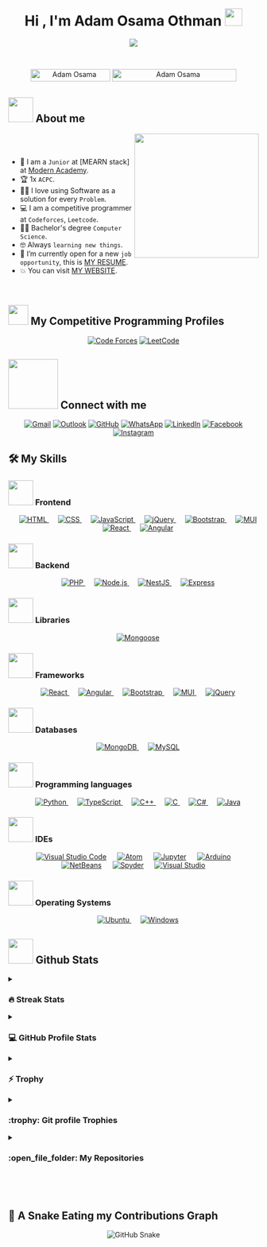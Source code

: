 
<h1 align="center">Hi , I'm Adam Osama Othman <img src="https://media.giphy.com/media/hvRJCLFzcasrR4ia7z/giphy.gif" width="35"></h1>

<p align="center">
  <a href="https://github.com/DenverCoder1/readme-typing-svg"><img src="https://readme-typing-svg.herokuapp.com?font=Time+New+Roman&color=%23C8BE25&size=25&center=true&vCenter=true&width=600&height=100&lines=MERN+Stack+Developer;Computer+Science+Student;Graduated+from+Modern+Academy;Competitive+Programmer;1x+ACPC;Received+Sponsorship+from+Orange+Digital+Center+for+Graduation+Project;Graduated+from+ITI+4-Months+MERN+Stack;Received+Excellent+in+Graduation+Project;Graduation+Project:+Predict+Air+Quality+and+Detect+Illness+in+Specific+Area;Always+Learning+New+Things"></a>
</p>

<br>

<p align="center"> 
	<img src="https://komarev.com/ghpvc/?username=adamosama9080&label=Profile%20views&color=0047AB&style=plastic?" alt="Adam Osama" height=25px, width=160px/> 
	<!---
		<a href = "https://commits.top/egypt.html" target="_blank">
			<img src="https://aktive.tk/egypt/7oSkaaa?color=red" alt="Most Active Users" target="_blank" height=25px, width=250px/> 
		</a>
	-->
	<a href = "https://commits.top/egypt.html" target="_blank">
		<img src="https://enfsgag3ayy6w9q.m.pipedream.net/&style=plastic" alt="Adam Osama" target="_blank" height=25px, width=250px/> 
	</a>

</p>

## <picture><img src = "https://github.com/7oSkaaa/7oSkaaa/blob/main/Images/about_me.gif?raw=true" width = 50px></picture> About me

<picture> <img align="right" src="https://github.com/7oSkaaa/7oSkaaa/blob/main/Images/Right_Side.gif?raw=true" width = 250px></picture>

<br><br>

- :school: I am a `Junior` at [MEARN stack] at [Modern Academy](https://mng.modern-academy.edu.eg/).
- :trophy: 1x `ACPC`.
- :technologist: I love using Software as a solution for every `Problem`.
- :computer: I am a competitive programmer at `Codeforces`, `Leetcode`.
- :student: Bachelor's degree `Computer Science`.
- :nerd_face: Always `learning new things`.
- :thinking: I’m currently open for a new `job opportunity`, this is [MY RESUME](https://csmodernacademyedu-my.sharepoint.com/:b:/g/personal/adam120000067_cs_modern-academy_edu_eg/EYx4arF5mNJDlyEDSn73tPYBHy9SKGe1gK3b2oPhAsVObw?e=wKWIRm).
- :boom: You can visit [MY WEBSITE](https://github.com/AdamOsama9080).
<br>



## <picture> <img src="https://github.com/7oSkaaa/7oSkaaa/blob/main/Images/competitive_programming_profile.png?raw=true" width=40> </picture> My Competitive Programming Profiles

<p align="center">
  <a href="https://codeforces.com/profile/adamosama9080"><img src="https://img.icons8.com/external-tal-revivo-shadow-tal-revivo/50/000000/external-codeforces-programming-competitions-and-contests-programming-community-logo-shadow-tal-revivo.png" alt="Code Forces"/></a>
	<a href="https://leetcode.com/7oSkaa/"><img src="https://img.icons8.com/external-tal-revivo-shadow-tal-revivo/50/000000/external-level-up-your-coding-skills-and-quickly-land-a-job-logo-shadow-tal-revivo.png" alt="LeetCode"/></a>
</p>

## <picture> <img src="https://github.com/7oSkaaa/7oSkaaa/blob/main/Images/Connect-with-me.gif?raw=true" width="100px"> </picture> Connect with me
<p align="center">
<a href="mailto:adamosama9080@gmail.com"><img src="https://img.shields.io/badge/gmail-%23EA4335.svg?style=plastic&logo=gmail&logoColor=white" alt="Gmail"/></a>
<a href="mailto:adamosama9080@outlook.com"><img src="https://img.shields.io/badge/outlook-%230078D4.svg?style=plastic&logo=microsoft-outlook&logoColor=white" alt="Outlook"/></a>
<a href="https://github.com/AdamOsama9080"><img src="https://img.shields.io/badge/github-%23181717.svg?style=plastic&logo=github&logoColor=white" alt="GitHub"/></a>
<a href="https://wa.me/0201112675750"><img src="https://img.shields.io/badge/whatsapp-%2325D366.svg?style=plastic&logo=whatsapp&logoColor=white" alt="WhatsApp"/></a>
<a href="https://www.linkedin.com/in/adamosama/"><img src="https://img.shields.io/badge/linkedin-%230A66C2.svg?style=plastic&logo=linkedin&logoColor=white" alt="LinkedIn"/></a>
<a href="https://www.facebook.com/adam.hamad.3348/"><img src="https://img.shields.io/badge/facebook-%231877F2.svg?style=plastic&logo=facebook&logoColor=white" alt="Facebook"/></a>
<a href="https://www.instagram.com/dooomaaa3/"><img src="https://img.shields.io/badge/instagram-%23E4405F.svg?style=plastic&logo=instagram&logoColor=white" alt="Instagram"/></a>

</p>

## 🛠️ My Skills

### <picture> <img src = "https://cdn.dribbble.com/users/320114/screenshots/2573716/media/e4f29b931ace5d8c9b6e65c34c3df38d.gif?raw=true" width = 50px>  </picture> Frontend

  <!-- <h3 align="center">Frontend</h3> -->
<p align="center">
  &emsp;
  <a href="https://developer.mozilla.org/en-US/docs/Web/HTML" target="_blank">
    <img alt="HTML" src="https://img.shields.io/badge/HTML%20-%23E34F26.svg?style=plastic&logo=html5&logoColor=white">
  </a>
  &emsp;
  <a href="https://developer.mozilla.org/en-US/docs/Web/CSS" target="_blank">
    <img alt="CSS" src="https://img.shields.io/badge/CSS%20-%231572B6.svg?style=plastic&logo=css3&logoColor=white">
  </a>
  &emsp;
  <a href="https://developer.mozilla.org/en-US/docs/Web/JavaScript" target="_blank">
    <img alt="JavaScript" src="https://img.shields.io/badge/JavaScript%20-%23F7DF1E.svg?style=plastic&logo=javascript&logoColor=black">
  </a>
  &emsp;
  <a href="https://jquery.com/" target="_blank">
    <img alt="jQuery" src="https://img.shields.io/badge/jQuery%20-%230769AD.svg?style=plastic&logo=jquery&logoColor=white">
  </a>
  &emsp;
  <a href="https://getbootstrap.com/" target="_blank">
    <img alt="Bootstrap" src="https://img.shields.io/badge/Bootstrap%20-%23563D7C.svg?style=plastic&logo=bootstrap&logoColor=white">
  </a>
  &emsp;
  <a href="https://mui.com/" target="_blank">
    <img alt="MUI" src="https://img.shields.io/badge/MUI-%230081CB.svg?style=plastic&logo=mui&logoColor=white">
  </a>
  &emsp;
  <a href="https://reactjs.org/" target="_blank">
    <img alt="React" src="https://img.shields.io/badge/React%20-%2320232a.svg?style=plastic&logo=react&logoColor=%2361DAFB">
  </a>
  &emsp;
  <a href="https://angular.io/" target="_blank">
    <img alt="Angular" src="https://img.shields.io/badge/Angular%20-%23DD0031.svg?style=plastic&logo=angular&logoColor=white">
  </a>
</p>


### <picture> <img src = "https://sagaratechnology.com/blog/wp-content/uploads/2021/07/The-Fundamentals-of-Front-End-and-Back-End-Development.gif?raw=true" width = 50px>  </picture> Backend
<!-- <h3 align="center">Backend</h3> -->
<p align="center">
  &emsp;
  <a href="https://www.php.net/" target="_blank">
    <img alt="PHP" src="https://img.shields.io/badge/PHP-%23777BB4.svg?style=plastic&logo=php&logoColor=white">
  </a>
  &emsp;
  <a href="https://nodejs.org/" target="_blank">
    <img alt="Node.js" src="https://img.shields.io/badge/Node.js%20-%23339933.svg?style=plastic&logo=node.js&logoColor=white">
  </a>
  &emsp;
  <a href="https://nestjs.com/" target="_blank">
    <img alt="NestJS" src="https://img.shields.io/badge/NestJS%20-%23E0234E.svg?style=plastic&logo=nestjs&logoColor=white">
  </a>
  &emsp;
  <a href="https://expressjs.com/" target="_blank">
    <img alt="Express" src="https://img.shields.io/badge/Express.js%20-%23404d59.svg?style=plastic&logo=express&logoColor=%2361DAFB">
  </a>
</p>

### <picture> <img src = "https://cdn.dribbble.com/users/320114/screenshots/2573716/media/e4f29b931ace5d8c9b6e65c34c3df38d.gif?raw=true" width = 50px>  </picture> Libraries
<p align="center">
  &emsp;
  <a href="https://mongoosejs.com/" target="_blank">
    <img alt="Mongoose" src="https://img.shields.io/badge/Mongoose%20-%23880000.svg?style=plastic&logo=mongoose&logoColor=white">
  </a>
</p>


### <picture> <img src = "https://res.cloudinary.com/rangle/image/upload/w_auto,q_auto,dpr_auto,f_auto/v1659119378/rangle.io/blogs/javascript-frameworks-the-year-of-convergence/feature-photo.gif?raw=true" width = 50px>  </picture> Frameworks
<p align="center">
  &emsp;
  <a href="https://reactjs.org/" target="_blank">
    <img alt="React" src="https://img.shields.io/badge/React%20-%2320232a.svg?style=plastic&logo=react&logoColor=%2361DAFB">
  </a>
  &emsp;
  <a href="https://angular.io/" target="_blank">
    <img alt="Angular" src="https://img.shields.io/badge/Angular%20-%23DD0031.svg?style=plastic&logo=angular&logoColor=white">
  </a>
  &emsp;
  <a href="https://getbootstrap.com/" target="_blank">
    <img alt="Bootstrap" src="https://img.shields.io/badge/Bootstrap%20-%23563D7C.svg?style=plastic&logo=bootstrap&logoColor=white">
  </a>
  &emsp;
  <a href="https://mui.com/" target="_blank">
    <img alt="MUI" src="https://img.shields.io/badge/MUI-%230081CB.svg?style=plastic&logo=mui&logoColor=white">
  </a>
  &emsp;
  <a href="https://jquery.com/" target="_blank">
    <img alt="jQuery" src="https://img.shields.io/badge/jQuery%20-%230769AD.svg?style=plastic&logo=jquery&logoColor=white">
  </a>
</p>

### <picture> <img src = "https://cdn.dribbble.com/users/24711/screenshots/3886002/media/cf7c84efc880bb82ca058f764833a073.gif?raw=true" width = 50px>  </picture> Databases
  <!-- <h3 align="center">Databases</h3> -->
<p align="center">
  &emsp;
  <a href="https://www.mongodb.com/" target="_blank">
    <img alt="MongoDB" src="https://img.shields.io/badge/MongoDB-%2347A248.svg?style=plastic&logo=mongodb&logoColor=white">
  </a>
  &emsp;
  <a href="https://www.mysql.com/" target="_blank">
    <img alt="MySQL" src="https://img.shields.io/badge/MySQL-%2300f.svg?style=plastic&logo=mysql&logoColor=white">
  </a>
</p>

### <picture> <img src = "https://github.com/7oSkaaa/7oSkaaa/blob/main/Images/Programming_Languages.gif?raw=true" width = 50px>  </picture> Programming languages
  <!-- <h3 align="center">Programming Languages</h3> -->
<p align="center">
  &emsp;
  <a href="https://www.python.org/" target="_blank">
    <img alt="Python" src="https://img.shields.io/badge/Python%20-%2314354C.svg?style=plastic&logo=python&logoColor=white">
  </a>
  &emsp;
  <a href="https://www.typescriptlang.org/" target="_blank">
    <img alt="TypeScript" src="https://img.shields.io/badge/TypeScript%20-%23007ACC.svg?style=plastic&logo=typescript&logoColor=white">
  </a>
  &emsp;
  <a href="https://www.w3schools.com/cpp/" target="_blank">
    <img alt="C++" src="https://img.shields.io/badge/C++%20-%2300599C.svg?style=plastic&logo=c%2B%2B&logoColor=white">
  </a>
  &emsp;
  <a href="https://www.cprogramming.com/" target="_blank">
    <img alt="C" src="https://img.shields.io/badge/C%20-%232370ED.svg?style=plastic&logo=c&logoColor=white">
  </a>
  &emsp;
  <a href="https://learn.microsoft.com/en-us/dotnet/csharp/" target="_blank">
    <img alt="C#" src="https://img.shields.io/badge/C%23%20-%23239120.svg?style=plastic&logo=c-sharp&logoColor=white">
  </a>
  &emsp;
  <a href="https://www.java.com" target="_blank">
    <img alt="Java" src="https://img.shields.io/badge/Java-%23007396.svg?style=plastic&logo=java&logoColor=white">
  </a>
</p>

### <picture> <img src="https://github.com/7oSkaaa/7oSkaaa/blob/main/Images/IDEs.gif?raw=true" width="50px"> </picture> IDEs

<p align="center">
  &emsp;
  <a href="#"><img alt="Visual Studio Code" src="https://img.shields.io/badge/Visual%20Studio%20Code-0078d7.svg?style=plastic&logo=visual-studio-code&logoColor=white"></a>
  &emsp;
  <a href="#"><img alt="Atom" src="https://img.shields.io/badge/atom-%2366595C.svg?&style=plastic&logo=atom&logoColor=white"></a>
  &emsp;
  <a href="#"><img alt="Jupyter" src="https://img.shields.io/badge/Jupyter-%23F37626.svg?&style=plastic&logo=jupyter&logoColor=white"></a>
  &emsp;
  <a href="#"><img alt="Arduino" src="https://img.shields.io/badge/Arduino-%2300979D.svg?&style=plastic&logo=arduino&logoColor=white"></a>
  &emsp;
  <a href="#"><img alt="NetBeans" src="https://img.shields.io/badge/NetBeans-%231B6AC6.svg?&style=plastic&logo=apache-netbeans-ide&logoColor=white"></a>
  &emsp;
  <a href="#"><img alt="Spyder" src="https://img.shields.io/badge/Spyder-%23FF0000.svg?&style=plastic&logo=spyder-ide&logoColor=white"></a>
  &emsp;
  <a href="#"><img alt="Visual Studio" src="https://img.shields.io/badge/Visual%20Studio-5C2D91.svg?style=plastic&logo=visual-studio&logoColor=white"></a>
</p>


### <picture> <img src = "https://github.com/7oSkaaa/7oSkaaa/raw/main/Images/OS.gif?raw=true" width = 50px>  </picture> Operating Systems
  <!-- <h3 align="center">Operating Systems</h3> -->
<p align="center">
  &emsp;
  <a href="https://ubuntu.com/" target="_blank">
    <img alt="Ubuntu" src="https://img.shields.io/badge/Ubuntu-%23E95420.svg?style=plastic&logo=ubuntu&logoColor=white">
  </a>
  &emsp;
  <a href="https://www.microsoft.com/en-us/windows" target="_blank">
    <img alt="Windows" src="https://img.shields.io/badge/Windows-%230078D6.svg?style=plastic&logo=windows&logoColor=white">
  </a>
</p>


## <picture> <img src = "https://github.com/7oSkaaa/7oSkaaa/blob/main/Images/Statistics.gif?raw=true" width = 50px>  </picture> Github Stats

<details><summary><h3> 🔥 Streak Stats</h3></summary>

<p align="center"><img src="https://github-readme-streak-stats.herokuapp.com/?user=adamosama9080&theme=tokyonight_duo" alt="adamosama9080" /></p>

</details>
  
<details><summary><h3>💻 GitHub Profile Stats</h3></summary>

----
	
<p align="center">
    <a href="https://github.com/anuraghazra/github-readme-stats">
	    <img alt="Adam's Github Stats" src="https://github-readme-stats.vercel.app/api?username=adamosama9080&show_icons=true&count_private=true&locale=en&theme=tokyonight&layout=compact" height="230px"/></a>
	  <img src="https://github-readme-stats.vercel.app/api/top-langs?username=adamosama9080&langs_count=10&show_icons=true&locale=en&theme=tokyonight" alt="adamosama9080" height="230px"/>
<br/>

  <b>Note:</b> Top languages is only a metric of the languages my public code consists of and doesn't reflect experience or skill level.
  </p>
</details>

<details>
  <summary><h3>⚡ Trophy</h3></summary>
  <p align="center">
    <img src="https://github-contributor-stats.vercel.app/api?username=adamosama9080&limit=5&theme=tokyonight&combine_all_yearly_contributions=true" alt="GitHub Contributor Stats" />
  </p>
</details>


<details>
  <summary><h3>:trophy: Git profile Trophies</h3></summary>

  ----

  <p align="center">
    <a href="https://github.com/ryo-ma/github-profile-trophy">
      <img src="https://github-profile-trophy.vercel.app/?username=adamosama9080&layout=compact&theme=tokyonight&column=4&margin-w=15&margin-h=15" alt="adamosama9080" />
    </a>
  </p>

  <!-- <p align="center">
    <a href="https://holopin.io/@adamosama9080">
      <img src="https://holopin.io/api/user/board?user=adamosama9080" alt="@Adam's Holopin board" />
    </a>
  </p> -->
</details>

<details><summary><h3> :open_file_folder: My Repositories </h3></summary>



<div>
  <p align="center">
	<a href="https://github.com/AdamOsama9080/Air-observer">
      		<img src="https://github-readme-stats.vercel.app/api/pin/?username=adamosama9080&repo=Air-observer&theme=tokyonight" alt="GitHub Stats" />
    	</a>
	<a href="https://github.com/AdamOsama9080/tours-and-travellers">
      		<img src="https://github-readme-stats.vercel.app/api/pin/?username=AdamOsama9080&repo=tours-and-travellers&theme=tokyonight" alt="GitHub Stats" />
    	</a>
    	<a href="https://github.com/AdamOsama9080/Event-Planning">
      		<img src="https://github-readme-stats.vercel.app/api/pin/?username=AdamOsama9080&repo=Event-Planning&theme=tokyonight" alt="GitHub Stats" />
    	</a>
    	<a href="https://github.com/AdamOsama9080/Furniture-E-Commerce">
      		<img src="https://github-readme-stats.vercel.app/api/pin/?username=AdamOsama9080&repo=Furniture-E-Commerce&theme=tokyonight" alt="GitHub Stats" />
    	</a>
    	<a href="https://github.com/AdamOsama9080/e-commerce">
      		<img src="https://github-readme-stats.vercel.app/api/pin/?username=AdamOsama9080&repo=e-commerce&theme=tokyonight" alt="GitHub Stats" />
    	</a>
	 <a href="https://github.com/AdamOsama9080/Pdf-Excel-Upload">
      		<img src="https://github-readme-stats.vercel.app/api/pin/?username=AdamOsama9080&repo=Pdf-Excel-Upload&theme=tokyonight" alt="GitHub Stats" />
    	</a>
	<a href="https://github.com/AdamOsama9080/API-take-sensor-reading-from-database">
      		<img src="https://github-readme-stats.vercel.app/api/pin/?username=AdamOsama9080&repo=API-take-sensor-reading-from-database&theme=tokyonight" alt="GitHub Stats" />
    	</a>
	<a href="https://github.com/AdamOsama9080/Movies-View">
      		<img src="https://github-readme-stats.vercel.app/api/pin/?username=AdamOsama9080&repo=Movies-View&theme=tokyonight" alt="GitHub Stats" />
    	</a>
	<a href="https://github.com/AdamOsama9080/json-server-furniture-project">
      		<img src="https://github-readme-stats.vercel.app/api/pin/?username=AdamOsama9080&repo=json-server-furniture-project&theme=tokyonight" alt="GitHub Stats" />
    	</a>
	<a href="https://github.com/AdamOsama9080/json-server-event-planning-tool">
      		<img src="https://github-readme-stats.vercel.app/api/pin/?username=AdamOsama9080&repo=json-server-event-planning-tool" alt="GitHub Stats" />
    	</a>
  <a href="https://github.com/AdamOsama9080/Tours-API-">
      		<img src="https://github-readme-stats.vercel.app/api/pin/?username=AdamOsama9080&repo=Tours-API-&theme=tokyonight" alt="GitHub Stats" />
    	</a>
	<a href="https://github.com/AdamOsama9080/apis">
      		<img src="https://github-readme-stats.vercel.app/api/pin/?username=AdamOsama9080&repo=apis&theme=tokyonight" alt="GitHub Stats" />
    	</a>
	<a href="https://github.com/AdamOsama9080/email-pdf">
      		<img src="https://github-readme-stats.vercel.app/api/pin/?username=AdamOsama9080&repo=email-pdf&theme=tokyonight" alt="GitHub Stats" />
    	</a>
	<a href="https://github.com/AdamOsama9080/Todo">
      		<img src="https://github-readme-stats.vercel.app/api/pin/?username=AdamOsama9080&repo=Todo&theme=tokyonight" alt="GitHub Stats" />
    	</a>
  <a href="https://github.com/AdamOsama9080/Chat-Room">
      		<img src="https://github-readme-stats.vercel.app/api/pin/?username=AdamOsama9080&repo=Chat-Room&theme=tokyonight" alt="GitHub Stats" />
    	</a>
	<a href="https://github.com/AdamOsama9080/Templet-One-Project">
      		<img src="https://github-readme-stats.vercel.app/api/pin/?username=AdamOsama9080&repo=Templet-One-Project&theme=tokyonight" alt="GitHub Stats" />
    	</a>
	<a href="https://github.com/AdamOsama9080/AdamOsama9080-">
      		<img src="https://github-readme-stats.vercel.app/api/pin/?username=AdamOsama9080&repo=AdamOsama9080-&theme=tokyonight" alt="GitHub Stats" />
    	</a>
		<!--<a href="https://github.com/7oSkaaa/vJudge-Board-Scrapper">
      		<img src="https://github-readme-stats.vercel.app/api/pin/?username=7oSkaaa&repo=vJudge-Board-Scrapper&theme=tokyonight" alt="GitHub Stats" />
    	</a>
	<a href="https://github.com/7oSkaaa/CP-Templates-Snippets">
      		<img src="https://github-readme-stats.vercel.app/api/pin/?username=7oSkaaa&repo=CP-Templates-Snippets&theme=tokyonight" alt="GitHub Stats" />
    	</a>
	<a href="https://github.com/7oSkaaa/Udemy-Website">
      		<img src="https://github-readme-stats.vercel.app/api/pin/?username=7oSkaaa&repo=Udemy-Website&theme=tokyonight" alt="GitHub Stats" />
    	</a> -->
  </p>
</div>
</details>

</br></br>
	
## 🐍 A Snake Eating my Contributions Graph

<p align="center">
  <picture>
    <source media="(prefers-color-scheme: dark)" srcset="dist/snake-dark.svg">
    <source media="(prefers-color-scheme: light)" srcset="dist/snake.svg">
    <img alt="GitHub Snake" src="dist/snake.svg">
  </picture>
</p>
